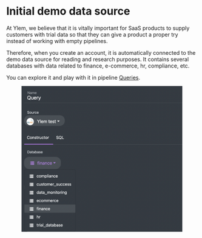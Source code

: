 # Initial demo data source

At Ylem, we believe that it is vitally important for SaaS products to supply customers with trial data so that they can give a product a proper try instead of working with empty pipelines.

Therefore, when you create an account, it is automatically connected to the demo data source for reading and research purposes. It contains several databases with data related to finance, e-commerce, hr, compliance, etc.

You can explore it and play with it in pipeline [Queries](../pipelines/tasks-ip/query.md).

<figure><img src="../.gitbook/assets/Screenshot 2024-10-22 at 15.27.06.png" alt=""><figcaption></figcaption></figure>
